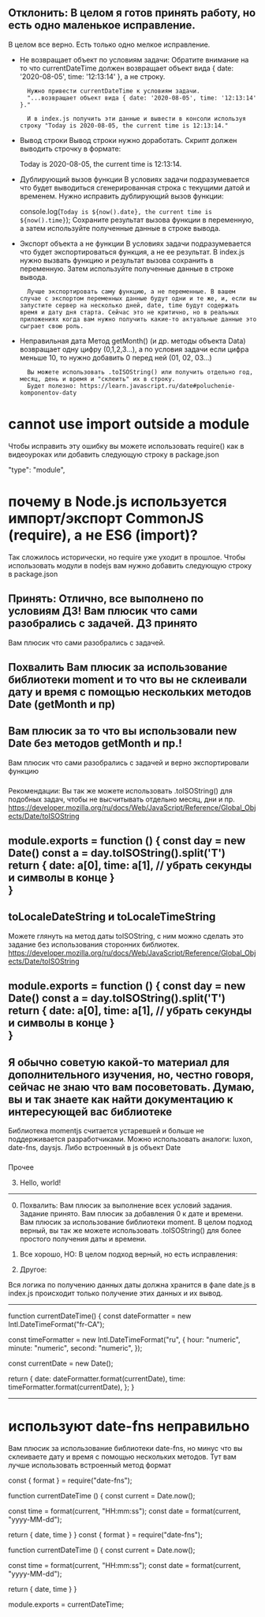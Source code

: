 ###
Отклонить:
В целом я готов принять работу, но есть одно маленькое исправление.
---
В целом все верно. Есть только одно мелкое исправление.

- Не возвращает объект по условиям задачи:
    Обратите внимание на то что currentDateTime должен возвращает объект вида { date: '2020-08-05', time: '12:13:14' }, а не строку.

        Нужно привести currentDateTime к условиям задачи.
        "...возвращает объект вида { date: '2020-08-05', time: '12:13:14' }."

        И в index.js получить эти данные и вывести в консоли используя строку "Today is 2020-08-05, the current time is 12:13:14."

- Вывод строки
    Вывод строки нужно доработать. Cкрипт должен выводить строчку в формате:

    Today is 2020-08-05, the current time is 12:13:14.

- Дублирующий вызов функции
    В условиях задачи подразумевается что будет выводиться сгенерированная строка с текущими датой и временем. Нужно исправить дублирующий вызов функции:

    console.log(`Today is ${now().date}, the current time is ${now().time}`);
    Сохраните результат вызова функции в переменную, а затем используйте полученные данные в строке вывода.

- Экспорт объекта а не функции
    В условиях задачи подразумевается что будет экспортироваться функция, а не ее результат. В index.js нужно вызвать функцию и результат вызова сохранить в переменную. Затем используйте полученные данные в строке вывода.

        Лучше экспортировать саму функцию, а не переменные. В вашем случае с экспортом переменных данные будут одни и те же, и, если вы запустите сервер на несколько дней, date, time будут содержать время и дату дня старта. Сейчас это не критично, но в реальных приложениях когда вам нужно получить какие-то актуальные данные это сыграет свою роль.

- Неправильная дата
    Метод getMonth() (и др. методы объекта Data) возвращает одну цифру (0,1,2,3...), а по условия задачи если цифра меньше 10, то нужно добавить 0 перед ней (01, 02, 03...)

        Вы можете использовать .toISOString() или получить отдельно год, месяц, день и время и "склеить" их в строку.
        Будет полезно: https://learn.javascript.ru/date#poluchenie-komponentov-daty

# cannot use import outside a module
Чтобы исправить эту ошибку вы можете использовать require() как в видеоуроках или добавить следующую строку в package.json

"type": "module",

# почему в Node.js используется импорт/экспорт CommonJS (require), а не ES6 (import)?
Так сложилось исторически, но require уже уходит в прошлое. Чтобы использовать модули в nodejs вам нужно добавить следующую строку в package.json

###
Принять:
Отлично, все выполнено по условиям ДЗ! Вам плюсик что сами разобрались с задачей. ДЗ принято
---
Вам плюсик что сами разобрались с задачей.

###
Похвалить
Вам плюсик за использование библиотеки moment и то что вы не склеивали дату и время с помощью нескольких методов Date (getMonth и пр)
---
Вам плюсик за то что вы использовали new Date без методов getMonth и пр.!
---
Вам плюсик что сами разобрались с задачей и верно экспортировали функцию


###
Рекомендации:
Вы так же можете использовать .toISOString() для подобных задач, чтобы не высчитывать отдельно месяц, дни и пр.
https://developer.mozilla.org/ru/docs/Web/JavaScript/Reference/Global_Objects/Date/toISOString

module.exports = function () {
  const day = new Date()
  const a = day.toISOString().split('T')
  return {
    date: a[0],
    time: a[1], // убрать секунды и символы в конце
  }  
}
---
toLocaleDateString и toLocaleTimeString
---
Можете глянуть на метод даты toISOString, с ним можно сделать это задание без использования сторонних библиотек.
https://developer.mozilla.org/ru/docs/Web/JavaScript/Reference/Global_Objects/Date/toISOString

module.exports = function () {
  const day = new Date()
  const a = day.toISOString().split('T')
  return {
    date: a[0],
    time: a[1], // убрать секунды и символы в конце
  }  
}
---
Я обычно советую какой-то материал для дополнительного изучения, но, честно говоря, сейчас не знаю что вам посоветовать. Думаю, вы и так знаете как найти документацию к интересующей вас библиотеке
---
Библиотека momentjs считается устаревшей и больше не поддерживается разработчиками. Можно использовать аналоги:  luxon, date-fns, daysjs. Либо встроенный в js объект Date

###
Прочее

3. Hello, world!


--------------------

0. Похвалить:
Вам плюсик за выполнение всех условий задания. Задание принято.
Вам плюсик за добавления 0 к дате и времени.
Вам плюсик за использование библиотеки moment.
В целом подход верный, вы так же можете использовать .toISOString() для более простого получения даты и времени.

0. Все хорошо, НО:
В целом подход верный, но есть исправления:


0. Другое:

Вся логика по получению данных даты должна хранится в фале date.js в index.js происходит только получение этих данных и их вывод.




----

function currentDateTime() {
  const dateFormatter = new Intl.DateTimeFormat("fr-CA");

  const timeFormatter = new Intl.DateTimeFormat("ru", {
    hour: "numeric",
    minute: "numeric",
    second: "numeric",
  });

  const currentDate = new Date();

  return {
    date: dateFormatter.format(currentDate),
    time: timeFormatter.format(currentDate),
  };
}

---
# используют date-fns неправильно
Вам плюсик за использование библиотеки date-fns, но минус что вы склеиваете дату и время с помощью нескольких методов. Тут вам лучше использовать встроенный метод формат

const { format } = require("date-fns");

function currentDateTime () {
  const current = Date.now();

  const time = format(current, "HH:mm:ss");
  const date = format(current, "yyyy-MM-dd");

  return { date, time }
}
const { format } = require("date-fns");

function currentDateTime () {
  const current = Date.now();

  const time = format(current, "HH:mm:ss");
  const date = format(current, "yyyy-MM-dd");

  return { date, time }
}


module.exports = currentDateTime;
